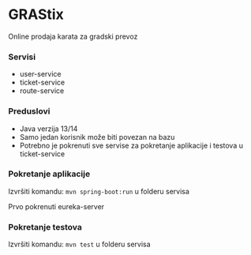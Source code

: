 # GRAStix

Online prodaja karata za gradski prevoz

### Servisi

* user-service
* ticket-service
* route-service

### Preduslovi

* Java verzija 13/14
* Samo jedan korisnik može biti povezan na bazu
* Potrebno je pokrenuti sve servise za pokretanje aplikacije i testova u ticket-service

### Pokretanje aplikacije

Izvršiti komandu: ```mvn spring-boot:run``` u folderu servisa

Prvo pokrenuti eureka-server

### Pokretanje testova

Izvršiti komandu: ```mvn test``` u folderu servisa
